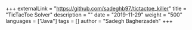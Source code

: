 +++
externalLink = "https://github.com/sadeghb97/tictactoe_killer"
title = "TicTacToe Solver"
description = ""
date = "2019-11-29"
weight = "500"
languages = ["Java"]
tags = []
author = "Sadegh Bagherzadeh"
+++

